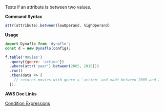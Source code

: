 Tests if an attribute is between two values.

**Command Syntax**

```javascript
attr(attribute).between(lowOperand, highOperand)
```

**Usage**

```javascript
import Dynaflo from 'dynaflo';
const d = new Dynaflo(config);

f.table('Movies')
  .query({genre: 'action'})
  .where(attr('year').between(2005, 2015)))
  .run()
  .then(data => {
    // returns movies with genre = 'action' and made between 2005 and 2015
  });
```

**AWS Doc Links**

[Condition Expressions](http://docs.aws.amazon.com/amazondynamodb/latest/developerguide/Expressions.SpecifyingConditions.html)